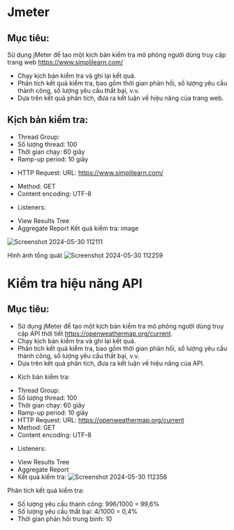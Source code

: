 # Jmeter

## Mục tiêu:
Sử dụng jMeter để tạo một kịch bản kiểm tra mô phỏng người dùng truy cập trang web https://www.simplilearn.com/
- Chạy kịch bản kiểm tra và ghi lại kết quả.
- Phân tích kết quả kiểm tra, bao gồm thời gian phản hồi, số lượng yêu cầu thành công, số lượng yêu cầu thất bại, v.v.
- Dựa trên kết quả phân tích, đưa ra kết luận về hiệu năng của trang web.
## Kịch bản kiểm tra:
- Thread Group:
- Số lượng thread: 100
- Thời gian chạy: 60 giây
- Ramp-up period: 10 giây
* HTTP Request: URL: https://www.simplilearn.com/
- Method: GET
- Content encoding: UTF-8
* Listeners:
- View Results Tree
- Aggregate Report
Kết quả kiểm tra:
image

![Screenshot 2024-05-30 112111](https://github.com/NmQuan54/Jmeter/assets/96828932/c0a52bc5-3b09-4075-9869-e4dbb3c73675)

Hình ảnh tổng quát
![Screenshot 2024-05-30 112259](https://github.com/NmQuan54/Jmeter/assets/96828932/a581699d-dfa7-4fd2-8f41-485dff7020a8)

# Kiểm tra hiệu năng API
## Mục tiêu:
- Sử dụng jMeter để tạo một kịch bản kiểm tra mô phỏng người dùng truy cập API thời tiết https://openweathermap.org/current.
- Chạy kịch bản kiểm tra và ghi lại kết quả.
- Phân tích kết quả kiểm tra, bao gồm thời gian phản hồi, số lượng yêu cầu thành công, số lượng yêu cầu thất bại, v.v.
- Dựa trên kết quả phân tích, đưa ra kết luận về hiệu năng của API.
* Kịch bản kiểm tra:
- Thread Group:
- Số lượng thread: 100
- Thời gian chạy: 60 giây
- Ramp-up period: 10 giây
- HTTP Request: URL: https://openweathermap.org/current
- Method: GET
- Content encoding: UTF-8
* Listeners:
- View Results Tree
- Aggregate Report
- Kết quả kiểm tra:
![Screenshot 2024-05-30 112356](https://github.com/NmQuan54/Jmeter/assets/96828932/e3516774-100a-4f63-b5ee-3bddd9d9f3c3)

Phân tích kết quả kiểm tra:
- Số lượng yêu cầu thành công: 996/1000 = 99,6%
- Số lượng yêu cầu thất bại: 4/1000 = 0,4%
- Thời gian phản hồi trung bình: 10
